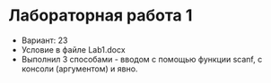 # Лабораторная работа 1

- Вариант: 23
- Условие в файле Lab1.docx
- Выполнил 3 способами - вводом с помощью функции scanf, с консоли (аргументом) и явно.
 
